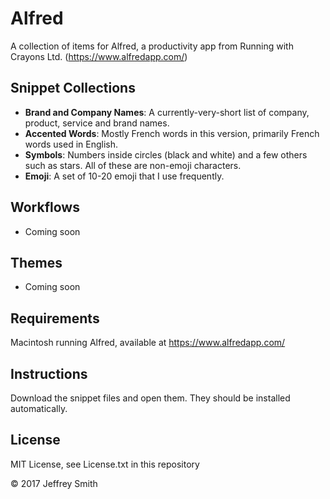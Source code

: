 # Alfred

A collection of items for Alfred, a productivity app from Running with Crayons Ltd. (https://www.alfredapp.com/)

## Snippet Collections
* **Brand and Company Names**: A currently-very-short list of company, product, service and brand names.
* **Accented Words**: Mostly French words in this version, primarily French words used in English.
* **Symbols**: Numbers inside circles (black and white) and a few others such as stars. All of these are non-emoji characters.
* **Emoji**: A set of 10-20 emoji that I use frequently.

## Workflows
* Coming soon

## Themes
* Coming soon

## Requirements
Macintosh running Alfred, available at https://www.alfredapp.com/

## Instructions
Download the snippet files and open them. They should be installed automatically. 

## License
MIT License, see License.txt in this repository

© 2017 Jeffrey Smith
